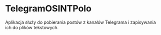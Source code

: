 # TelegramOSINTPolo
Aplikacja służy do pobierania postów z kanałów Telegrama i zapisywania ich do plików tekstowych.
